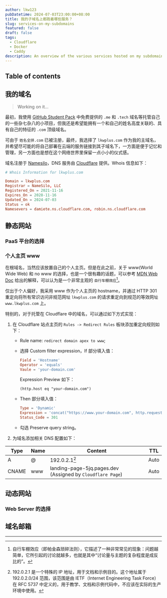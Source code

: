 ```yaml
---
author: lkw123
pubDatetime: 2024-07-03T23:00:00+08:00
title: 我的子域名上都跑着哪些服务？
slug: services-on-my-subdomains
featured: false
draft: false
tags:
  - Cloudflare
  - Docker
  - Caddy
description: An overview of the various services hosted on my subdomains
---
```


## Table of contents

## 我的域名

> Working on it...

最初，我使用 [GitHub Student Pack](https://education.github.com/pack/offers) 中免费提供的 `.me` 和 `.tech` 域名等托管自己的一些杂七杂八的小项目，但我还是希望能拥有一个和自己的姓名高度关联的、具有自己的特征的 `.com` 顶级域名。

可由于 `姓名全拼.com` 已被注册，最终，我选择了 `lkwplus.com` 作为我的主域名，并希望尽可能的将自己部署在云端的服务链接到其子域名下，一方面是便于记忆和管理，另一方面也是想在这个网络世界里保留一点小小的仪式感。

域名注册于 [Namesilo](https://www.namesilo.com/)，DNS 服务由 [Cloudflare](https://www.cloudflare.com/) 提供。Whois 信息如下：

```toml
# Whois Information for lkwplus.com

Domain = lkwplus.com
Registrar = NameSilo, LLC
Registered_On = 2021-11-16
Expires_On = 2028-11-16
Updated_On = 2024-07-03
Status = ok
Namesevers = damiete.ns.cloudflare.com, robin.ns.cloudflare.com
```

## 静态网站

### PaaS 平台的选择

### 个人主页 www

在根域名，当然应该放置自己的个人主页。但是在此之前，关于 www(World Wide Web) 和 no www 的选择，也是一个很有趣的话题，可以参考 [MDN Web Doc](https://developer.mozilla.org/zh-CN/docs/Web/HTTP/Basics_of_HTTP/Choosing_between_www_and_non-www_URLs) 给出的解释，可以认为是一个非常主观的 `自行车棚效应`[^1]。

[^1]: 自行车棚效应（即帕金森琐碎法则），它描述了一种非常常见的现象：问题越简单，它所引起的讨论就越多，也就是其中“讨论量与主题的复杂程度是成反比的”。

仅出于个人偏好，我采用 www 作为个人主页的 hostname，并通过 HTTP 301 重定向将所有常识访问非规范网址 `lkwplus.com` 的请求重定向到规范的等效网址 `www.lkwplus.com` 上。

特别的，对于托管在 Cloudflare 中的域名，可以通过如下方式实现：

1. 在 Cloudflare 站点主页的 `Rules -> Redirect Rules` 板块添加重定向规则如下：

   - Rule name: `redirect domain apex to www`;

   - 选择 Custom filter expression，If 部分填入值：

     ```toml
     Field = 'Hostname'
     Operator = 'equals'
     Vaule = 'your-domain.com'
     ```

     Expression Preview 如下：

     ```
     (http.host eq "your-domain.com")
     ```

   - Then 部分填入值：

     ```toml
     Type = 'Dynamic'
     Expression = 'concat("https://www.your-domain.com", http.request.uri.path)'
     Status_Code = 301
     ```

   - 勾选 Preserve query string。

2. 为域名添加相关 DNS 配置如下：

| Type  | Name | Content                                                    | TTL  |
| ----- | ---- | ---------------------------------------------------------- | ---- |
| A     | @    | 192.0.2.1[^2]                                              | Auto |
| CNAME | www  | landing-page-5jq.pages.dev (Assigned by `Cloudflare Page`) | Auto |

[^2]: 192.0.2.1 是一个特殊的 IP 地址，用于文档和示例目的。这个地址属于 192.0.2.0/24 范围，该范围是由 IETF（Internet Engineering Task Force）在 RFC 5737 中定义的，用于教学、文档和示例代码中，不应该在实际的生产环境中使用。

## 动态网站

### Web Server 的选择

## 域名邮箱

---
